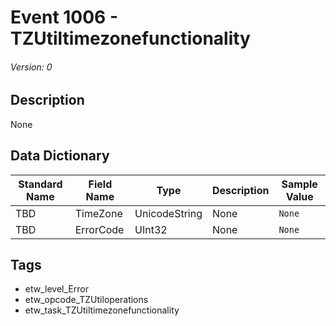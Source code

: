 # Event 1006 - TZUtiltimezonefunctionality
###### Version: 0

## Description
None

## Data Dictionary
|Standard Name|Field Name|Type|Description|Sample Value|
|---|---|---|---|---|
|TBD|TimeZone|UnicodeString|None|`None`|
|TBD|ErrorCode|UInt32|None|`None`|

## Tags
* etw_level_Error
* etw_opcode_TZUtiloperations
* etw_task_TZUtiltimezonefunctionality